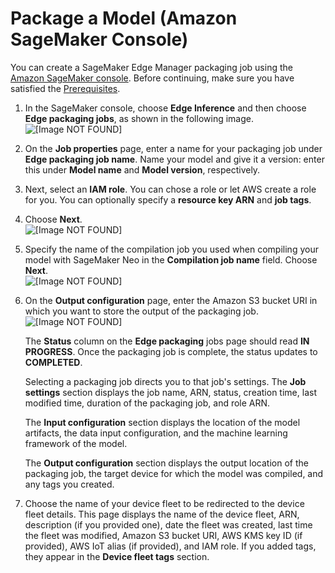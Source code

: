 # Package a Model \(Amazon SageMaker Console\)<a name="edge-packaging-job-console"></a>

You can create a SageMaker Edge Manager packaging job using the [Amazon SageMaker console](https://console.aws.amazon.com/sagemaker/)\. Before continuing, make sure you have satisfied the [Prerequisites](edge-packaging-job.md#edge-packaging-job-prerequisites)\.

1. In the SageMaker console, choose **Edge Inference** and then choose **Edge packaging jobs**, as shown in the following image\.  
![\[Image NOT FOUND\]](http://docs.aws.amazon.com/sagemaker/latest/dg/images/smith/pre-edge-packaging-button-edited.png)

1. On the **Job properties** page, enter a name for your packaging job under **Edge packaging job name**\. Name your model and give it a version: enter this under **Model name** and **Model version**, respectively\.

1. Next, select an **IAM role**\. You can chose a role or let AWS create a role for you\. You can optionally specify a **resource key ARN** and **job tags**\.

1. Choose **Next**\.   
![\[Image NOT FOUND\]](http://docs.aws.amazon.com/sagemaker/latest/dg/images/smith/create-edge-packaging-job-filled.png)

1. Specify the name of the compilation job you used when compiling your model with SageMaker Neo in the **Compilation job name** field\. Choose **Next**\.  
![\[Image NOT FOUND\]](http://docs.aws.amazon.com/sagemaker/latest/dg/images/smith/create-edge-packaging-job-model-source-filled.png)

1. On the **Output configuration** page, enter the Amazon S3 bucket URI in which you want to store the output of the packaging job\.  
![\[Image NOT FOUND\]](http://docs.aws.amazon.com/sagemaker/latest/dg/images/smith/create-device-fleet-output-filled.png)

   The **Status** column on the **Edge packaging** jobs page should read **IN PROGRESS**\. Once the packaging job is complete, the status updates to **COMPLETED**\.

   Selecting a packaging job directs you to that job's settings\. The **Job settings** section displays the job name, ARN, status, creation time, last modified time, duration of the packaging job, and role ARN\.

   The **Input configuration** section displays the location of the model artifacts, the data input configuration, and the machine learning framework of the model\.

   The **Output configuration** section displays the output location of the packaging job, the target device for which the model was compiled, and any tags you created\.

1. Choose the name of your device fleet to be redirected to the device fleet details\. This page displays the name of the device fleet, ARN, description \(if you provided one\), date the fleet was created, last time the fleet was modified, Amazon S3 bucket URI, AWS KMS key ID \(if provided\), AWS IoT alias \(if provided\), and IAM role\. If you added tags, they appear in the **Device fleet tags** section\.